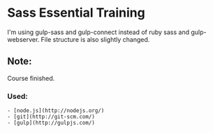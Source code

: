 # Sass Essential Training

I'm using gulp-sass and gulp-connect instead of ruby sass and gulp-webserver. File structure is also slightly changed.

## Note:
Course finished.


### Used:
	- [node.js](http://nodejs.org/)
	- [git](http://git-scm.com/)
	- [gulp](http://gulpjs.com/)


